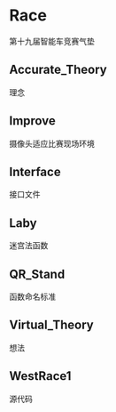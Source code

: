 # Race
第十九届智能车竞赛气垫

## Accurate_Theory
理念

## Improve
摄像头适应比赛现场环境

## Interface
接口文件

## Laby
迷宫法函数

## QR_Stand
函数命名标准

## Virtual_Theory
想法

## WestRace1
源代码

